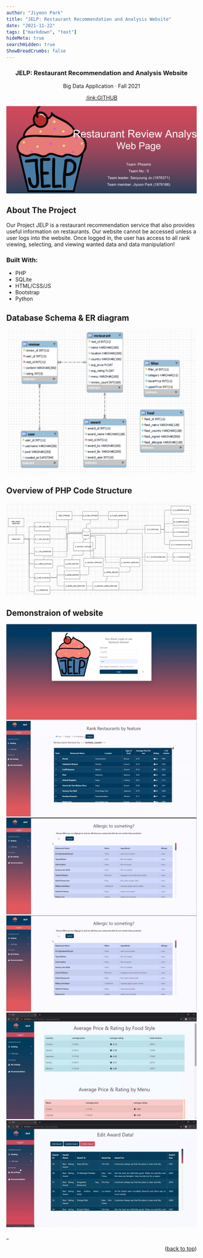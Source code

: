 ```yaml
---
author: "Jiyoon Park"
title: "JELP: Restaurant Recommendation and Analysis Website"
date: "2021-11-22"
tags: ["markdown", "text"]
hideMeta: true
searchHidden: true
ShowBreadCrumbs: false
---
```


<!--https://github.com/othneildrew/Best-README-Template-->
<a name="readme-top"></a>

<div align="center">
  <h3 align="center">JELP: Restaurant Recommendation and Analysis Website</h3>
  <p align="center">
    Big Data Application · Fall 2021
  </p>
  <a href="https://github.com/JiyooonPark/BigDataApplicationProject" align="center">:link:GITHUB</a>
</div>

![image](img/review_main.png)
<!-- ABOUT THE PROJECT -->
## About The Project

Our Project JELP is a restaurant recommendation
service that also provides useful information on
restaurants. Our website cannot be accessed unless a
user logs into the website. Once logged in, the user has
access to all rank viewing, selecting, and viewing
wanted data and data manipulation!

### Built With: 
* PHP
* SQLite
* HTML/CSS/JS
* Bootstrap
* Python


## Database Schema & ER diagram 
![image](img/review_9.png)
## Overview of PHP Code Structure
![image](img/review_8.png)

<!-- Results  -->
## Demonstraion of website 
![image](img/review_1.png)
![image](img/review_2.png)
![image](img/review_3.png)
![image](img/review_4.png)
![image](img/review_5.png)
![image](img/review_6.png)

_
<p align="right">(<a href="#readme-top">back to top</a>)</p>
